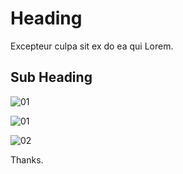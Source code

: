 # Heading

Excepteur culpa sit ex do ea qui Lorem.

## Sub Heading

![01](https://i.imgur.com/TFhdvgt.png)

![01](https://i.imgur.com/1y23q6I.png)

![02](https://i.imgur.com/Nqk5I6p.png)

Thanks.
